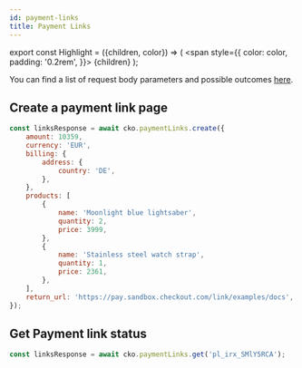 ```yaml
---
id: payment-links
title: Payment Links
---
```


export const Highlight = ({children, color}) => (
<span
style={{
      color: color,
      padding: '0.2rem',
    }}>
{children}
</span>
);

You can find a list of request body parameters and possible outcomes [here](https://api-reference.checkout.com/#tag/Payment-Links).

## Create a payment link page

```js
const linksResponse = await cko.paymentLinks.create({
    amount: 10359,
    currency: 'EUR',
    billing: {
        address: {
            country: 'DE',
        },
    },
    products: [
        {
            name: 'Moonlight blue lightsaber',
            quantity: 2,
            price: 3999,
        },
        {
            name: 'Stainless steel watch strap',
            quantity: 1,
            price: 2361,
        },
    ],
    return_url: 'https://pay.sandbox.checkout.com/link/examples/docs',
});
```

## Get Payment link status

```js
const linksResponse = await cko.paymentLinks.get('pl_irx_SMlY5RCA');
```
